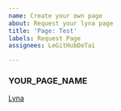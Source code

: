 ```yaml
---
name: Create your own page
about: Request your lyna page
title: 'Page: Test'
labels: Request Page
assignees: LeGitHubDeTai

---
```



### YOUR_PAGE_NAME
[Lyna](https://lyna.ga/)